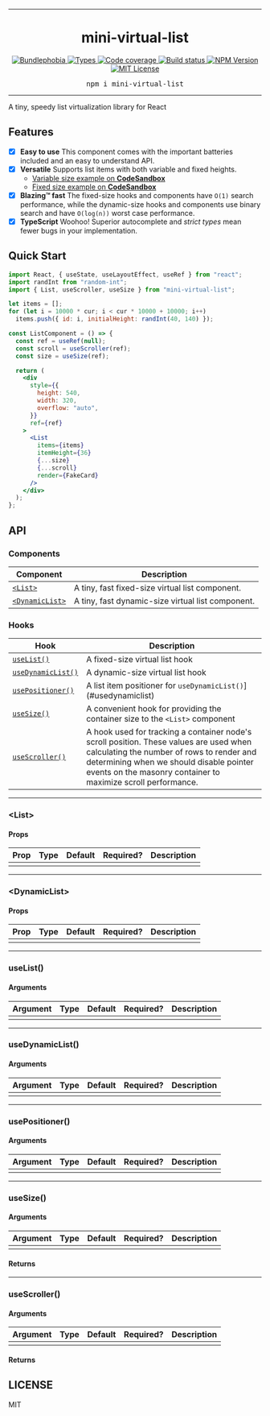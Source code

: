 <hr>
<div align="center">
  <h1 align="center">
    mini-virtual-list
  </h1>
</div>

<p align="center">
  <a href="https://bundlephobia.com/result?p=mini-virtual-list">
    <img alt="Bundlephobia" src="https://img.shields.io/bundlephobia/minzip/mini-virtual-list?style=for-the-badge&labelColor=24292e">
  </a>
  <a aria-label="Types" href="https://www.npmjs.com/package/mini-virtual-list">
    <img alt="Types" src="https://img.shields.io/npm/types/mini-virtual-list?style=for-the-badge&labelColor=24292e">
  </a>
  <a aria-label="Code coverage report" href="https://codecov.io/gh/jaredLunde/mini-virtual-list">
    <img alt="Code coverage" src="https://img.shields.io/codecov/c/gh/jaredLunde/mini-virtual-list?style=for-the-badge&labelColor=24292e">
  </a>
  <a aria-label="Build status" href="https://travis-ci.com/jaredLunde/mini-virtual-list">
    <img alt="Build status" src="https://img.shields.io/travis/com/jaredLunde/mini-virtual-list?style=for-the-badge&labelColor=24292e">
  </a>
  <a aria-label="NPM version" href="https://www.npmjs.com/package/mini-virtual-list">
    <img alt="NPM Version" src="https://img.shields.io/npm/v/mini-virtual-list?style=for-the-badge&labelColor=24292e">
  </a>
  <a aria-label="License" href="https://jaredlunde.mit-license.org/">
    <img alt="MIT License" src="https://img.shields.io/npm/l/mini-virtual-list?style=for-the-badge&labelColor=24292e">
  </a>
</p>

<pre align="center">npm i mini-virtual-list</pre>
<hr>

A tiny, speedy list virtualization library for React

## Features

- [x] **Easy to use** This component comes with the important batteries included and an easy to understand API.
- [x] **Versatile** Supports list items with both variable and fixed heights.
  - [Variable size example on **CodeSandbox**](https://codesandbox.io/s/mini-virtual-list-example-r7fxt?file=/src/App.js)
  - [Fixed size example on **CodeSandbox**](https://codesandbox.io/s/mini-virtual-list-fixed-example-q96ty?file=/src/App.js)
- [x] **Blazing™ fast** The fixed-size hooks and components have `O(1)` search performance, while the dynamic-size hooks and
      components use binary search and have `O(log(n))` worst case performance.
- [x] **TypeScript** Woohoo! Superior autocomplete and _strict types_ mean fewer bugs in your implementation.

## Quick Start

```jsx harmony
import React, { useState, useLayoutEffect, useRef } from "react";
import randInt from "random-int";
import { List, useScroller, useSize } from "mini-virtual-list";

let items = [];
for (let i = 10000 * cur; i < cur * 10000 + 10000; i++)
  items.push({ id: i, initialHeight: randInt(40, 140) });

const ListComponent = () => {
  const ref = useRef(null);
  const scroll = useScroller(ref);
  const size = useSize(ref);

  return (
    <div
      style={{
        height: 540,
        width: 320,
        overflow: "auto",
      }}
      ref={ref}
    >
      <List
        items={items}
        itemHeight={36}
        {...size}
        {...scroll}
        render={FakeCard}
      />
    </div>
  );
};
```

## API

### Components

| Component                       | Description                                       |
| ------------------------------- | ------------------------------------------------- |
| [`<List>`](#list)               | A tiny, fast fixed-size virtual list component.   |
| [`<DynamicList>`](#dynamiclist) | A tiny, fast dynamic-size virtual list component. |

### Hooks

| Hook                                  | Description                                                                                                                                                                                                                                     |
| ------------------------------------- | ----------------------------------------------------------------------------------------------------------------------------------------------------------------------------------------------------------------------------------------------- |
| [`useList()`](#uselist)               | A fixed-size virtual list hook                                                                                                                                                                                                                  |
| [`useDynamicList()`](#usedynamiclist) | A dynamic-size virtual list hook                                                                                                                                                                                                                |
| [`usePositioner()`](#usepositioner)   | A list item positioner for `useDynamicList()`](#usedynamiclist)                                                                                                                                                                                 |
| [`useSize()`](#usesize)               | A convenient hook for providing the container size to the `<List>` component                                                                                                                                                                    |
| [`useScroller()`](#usescroller)       | A hook used for tracking a container node's scroll position. These values are used when calculating the number of rows to render and determining when we should disable pointer events on the masonry container to maximize scroll performance. |

---

### &lt;List&gt;

#### Props

| Prop | Type | Default | Required? | Description |
| ---- | ---- | ------- | --------- | ----------- |
|      |      |         |           |             |

---

### &lt;DynamicList&gt;

#### Props

| Prop | Type | Default | Required? | Description |
| ---- | ---- | ------- | --------- | ----------- |
|      |      |         |           |             |

---

### useList()

#### Arguments

| Argument | Type | Default | Required? | Description |
| -------- | ---- | ------- | --------- | ----------- |
|          |      |         |           |             |

---

### useDynamicList()

#### Arguments

| Argument | Type | Default | Required? | Description |
| -------- | ---- | ------- | --------- | ----------- |
|          |      |         |           |             |

---

### usePositioner()

#### Arguments

| Argument | Type | Default | Required? | Description |
| -------- | ---- | ------- | --------- | ----------- |
|          |      |         |           |             |

---

### useSize()

#### Arguments

| Argument | Type | Default | Required? | Description |
| -------- | ---- | ------- | --------- | ----------- |
|          |      |         |           |             |

#### Returns

---

### useScroller()

#### Arguments

| Argument | Type | Default | Required? | Description |
| -------- | ---- | ------- | --------- | ----------- |
|          |      |         |           |             |

#### Returns

## LICENSE

MIT
